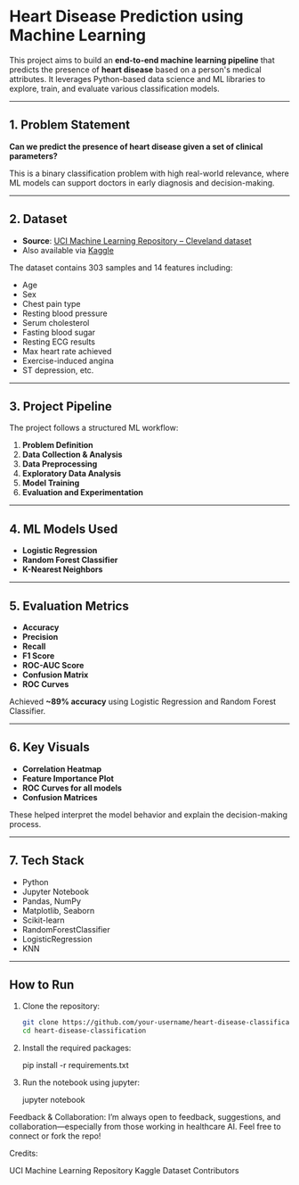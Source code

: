 # Heart Disease Prediction using Machine Learning

This project aims to build an **end-to-end machine learning pipeline** that predicts the presence of **heart disease** based on a person's medical attributes. It leverages Python-based data science and ML libraries to explore, train, and evaluate various classification models.

---

## 1. Problem Statement

**Can we predict the presence of heart disease given a set of clinical parameters?**

This is a binary classification problem with high real-world relevance, where ML models can support doctors in early diagnosis and decision-making.

---

## 2. Dataset

- **Source**: [UCI Machine Learning Repository – Cleveland dataset](https://archive.ics.uci.edu/dataset/45/heart+disease)  
- Also available via [Kaggle](https://www.kaggle.com/datasets/redwankarimsony/heart-disease-data)

The dataset contains 303 samples and 14 features including:
- Age
- Sex
- Chest pain type
- Resting blood pressure
- Serum cholesterol
- Fasting blood sugar
- Resting ECG results
- Max heart rate achieved
- Exercise-induced angina
- ST depression, etc.

---

## 3. Project Pipeline

The project follows a structured ML workflow:

1. **Problem Definition**
2. **Data Collection & Analysis**
3. **Data Preprocessing**
4. **Exploratory Data Analysis**
5. **Model Training**
6. **Evaluation and Experimentation**

---

## 4. ML Models Used

- **Logistic Regression**
- **Random Forest Classifier**
- **K-Nearest Neighbors**

---

## 5. Evaluation Metrics

- **Accuracy**
- **Precision**
- **Recall**
- **F1 Score**
- **ROC-AUC Score**
- **Confusion Matrix**
- **ROC Curves**

 Achieved **~89% accuracy** using Logistic Regression and Random Forest Classifier.

---

## 6. Key Visuals

- **Correlation Heatmap**
- **Feature Importance Plot**
- **ROC Curves for all models**
- **Confusion Matrices**

These helped interpret the model behavior and explain the decision-making process.

---

## 7. Tech Stack

- Python
- Jupyter Notebook
- Pandas, NumPy
- Matplotlib, Seaborn
- Scikit-learn
- RandomForestClassifier
- LogisticRegression
- KNN

---

## How to Run

1. Clone the repository:
   ```bash
   git clone https://github.com/your-username/heart-disease-classification.git
   cd heart-disease-classification
2. Install the required packages: 
   
    pip install -r requirements.txt
3. Run the notebook using jupyter: 
   
   jupyter notebook


Feedback & Collaboration: 
I’m always open to feedback, suggestions, and collaboration—especially from those working in healthcare AI. Feel free to connect or fork the repo!

Credits:

UCI Machine Learning Repository
Kaggle Dataset Contributors
